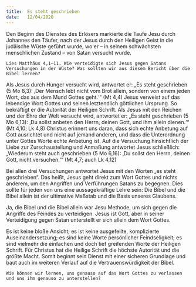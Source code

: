 ```yaml
---
title:  Es steht geschrieben
date:   12/04/2020
---
```


Den Beginn des Dienstes des Erlösers markierte die Taufe Jesu durch Johannes den Täufer, nach der Jesus durch den Heiligen Geist in die judäische Wüste geführt wurde, wo er – in seinem schwächsten menschlichen Zustand – von Satan versucht wurde.

`Lies Matthäus 4,1–11. Wie verteidigte sich Jesus gegen Satans Versuchungen in der Wüste? Was sollten wir aus diesem Bericht über die Bibel lernen?`

Als Jesus durch Hunger versucht wird, antwortet er: „Es steht geschrieben (5 Mo 8,3): ‚Der Mensch lebt nicht vom Brot allein, sondern von einem jeden Wort, das aus dem Mund Gottes geht.‘“ (Mt 4,4) Jesus verweist auf das lebendige Wort Gottes und seinen letztendlich göttlichen Ursprung. So bekräftigt er die Autorität der Heiligen Schrift. Als Jesus mit den Reichen und der Ehre der Welt versucht wird, antwortet er: „Es steht geschrieben (5 Mo 6,13):
‚Du sollst anbeten den Herrn, deinen Gott, und ihm allein dienen.‘“ (Mt 4,10; Lk 4,8) Christus erinnert uns daran, dass sich echte Anbetung auf Gott ausrichtet und nicht auf jemand anderen, und dass die Unterordnung unter Gottes Worte echte Anbetung ist. Auf die Versuchung hinsichtlich der Liebe zur Zurschaustellung und Anmaßung antwortet Jesus schließlich: „Wiederum steht auch geschrieben (5 Mo 6,16): ‚Du sollst den Herrn, deinen Gott, nicht versuchen.‘“ (Mt 4,7; auch Lk 4,12)

Bei allen drei Versuchungen antwortet Jesus mit den Worten „es steht geschrieben“. Das heißt, Jesus geht direkt zum Wort Gottes und nichts anderem, um den Angriffen und Verführungen Satans zu begegnen. Dies sollte für jeden von uns eine aussagekräftige Lehre sein: Die Bibel und die Bibel allein ist der ultimative Maßstab und die Basis unseres Glaubens.

Ja, die Bibel und die Bibel allein war Jesu Methode, um sich gegen die Angriffe des Feindes zu verteidigen. Jesus ist Gott, aber in seiner Verteidigung gegen Satan unterstellt er sich allein dem Wort Gottes.

Es ist keine bloße Ansicht; es ist keine ausgefeilte, komplizierte Auseinandersetzung; es sind keine Worte persönlicher Feindseligkeit; es sind vielmehr die einfachen und doch tief greifenden Worte der Heiligen Schrift. Für Christus hat die Heilige Schrift die höchste Autorität und die größte Macht. Somit beginnt sein Dienst mit einer sicheren Grundlage und baut auch im weiteren Verlauf auf die Vertrauenswürdigkeit der Bibel.

`Wie können wir lernen, uns genauso auf das Wort Gottes zu verlassen und uns ihm genauso zu unterstellen?`